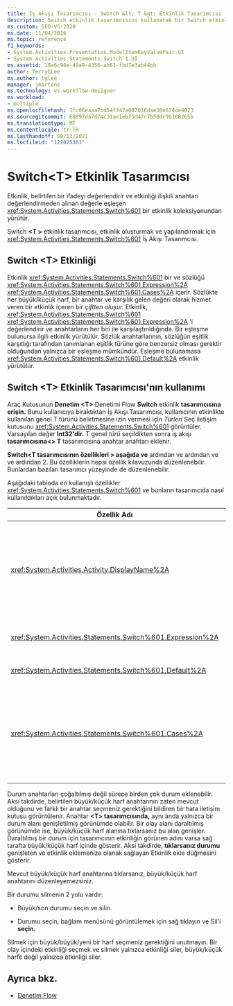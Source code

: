 ```yaml
---
title: İş Akışı Tasarımcısı - Switch &lt; T &gt; Etkinlik Tasarımcısı
description: Switch etkinlik tasarımcısını kullanarak bir Switch etkinliği oluşturma ve yapılandırma hakkında <T> <T> bilgi İş Akışı Tasarımcısı.
ms.custom: SEO-VS-2020
ms.date: 11/04/2016
ms.topic: reference
f1_keywords:
- System.Activities.Presentation.ModelItemKeyValuePair.UI
- System.Activities.Statements.Switch`1.UI
ms.assetid: 18a6c96e-49a9-4356-ab61-fbd7e3ab44bb
author: TerryGLee
ms.author: tglee
manager: jmartens
ms.technology: vs-workflow-designer
ms.workload:
- multiple
ms.openlocfilehash: 1fc06eaaa7bd54ff42a087016dae30e674de4023
ms.sourcegitcommit: 68897da7d74c31ae1ebf5d47c7b5ddc9b108265b
ms.translationtype: MT
ms.contentlocale: tr-TR
ms.lasthandoff: 08/13/2021
ms.locfileid: "122025361"
---
```

# <a name="switcht-activity-designer"></a>Switch\<T> Etkinlik Tasarımcısı

Etkinlik, belirtilen bir ifadeyi değerlendirir ve etkinliği ilişkili anahtarı değerlendirmeden alınan değerle eşleşen <xref:System.Activities.Statements.Switch%601> bir etkinlik koleksiyonundan yürütür.

Switch **<T \>** etkinlik tasarımcısı, etkinlik oluşturmak ve yapılandırmak için <xref:System.Activities.Statements.Switch%601> İş Akışı Tasarımcısı.

## <a name="the-switchtactivity"></a>Switch \<T> Etkinliği

Etkinlik <xref:System.Activities.Statements.Switch%601> bir ve sözlüğü <xref:System.Activities.Statements.Switch%601.Expression%2A> <xref:System.Activities.Statements.Switch%601.Cases%2A> içerir. Sözlükte her büyük/küçük harf, bir  anahtar ve karşılık gelen değeri olarak hizmet veren bir etkinlik içeren bir *çiftten oluşur.* Etkinlik, <xref:System.Activities.Statements.Switch%601> <xref:System.Activities.Statements.Switch%601.Expression%2A> 'i değerlendirir ve anahtarların her biri ile karşılaştırıldığında. Bir eşleşme bulunursa ilgili etkinlik yürütülür. Sözlük anahtarlarının, sözlüğün eşitlik karşıtlığı tarafından tanımlanan eşitlik türüne göre benzersiz olması gerektir olduğundan yalnızca bir eşleşme mümkündür. Eşleşme bulunamasa <xref:System.Activities.Statements.Switch%601.Default%2A> etkinlik yürütülür.

## <a name="how-to-use-the-switcht-activity-designer"></a>Switch \<T> Etkinlik Tasarımcısı'nın kullanımı

Araç Kutusunun **Denetim \<T>** Denetimi Flow **Switch** etkinlik **tasarımcısına erişin.** Bunu kullanıcıya bıraktıktan İş Akışı Tasarımcısı, kullanıcının  etkinlikte kullanılan genel T türünü belirtmesine izin vermesi için *Türleri* Seç iletişim kutusunu <xref:System.Activities.Statements.Switch%601> görüntüler. Varsayılan değer **Int32'dir.** T genel *türü* seçildikten sonra iş akışı **tasarımcısına<\> T** tasarımcısına anahtar anahtarı eklenir.

**Switch<T tasarımcısının özellikleri \> aşağıda ve** ardından ve ardından ve ve ardından 2. Bu özelliklerin hepsi özellik kılavuzunda düzenlenebilir. Bunlardan bazıları tasarımcı yüzeyinde de düzenlenebilir.

Aşağıdaki tabloda en kullanışlı özellikler <xref:System.Activities.Statements.Switch%601> ve bunların tasarımcıda nasıl kullanıldıkları açık bulunmaktadır.

|Özellik Adı|Gerekli|Kullanım|
|-|--------------|-|
|<xref:System.Activities.Activity.DisplayName%2A>|Yanlış|Etkinlik tasarımcısının kolay <xref:System.Activities.Statements.Switch%601> adını belirtir. Varsayılan değer, Switch<Int32'dir. \> Değer, Özellikler penceresinde veya **doğrudan** tasarımcı üst bilgisinde düzenlenebilir.<br /><br /> kesinlikle <xref:System.Activities.Activity.DisplayName%2A> gerekli değildir, ancak bir tane kullanmak en iyi uygulamadır.|
|<xref:System.Activities.Statements.Switch%601.Expression%2A>|Doğru|Hangi büyük/büyük/büyük/büyük harf yürütülecek olduğunu belirlemek için cases koleksiyonunda bulunan anahtarlara karşılaştırmak için kullanılan ifadeyi belirtir.|
|<xref:System.Activities.Statements.Switch%601.Default%2A>||Eşleşme bulunamasa yürütülen etkinliği belirtir. Tasarımcıda **Etkinlik ekle** düğmesine tıklayarak **etkinliğin bırakılan** Varsayılan kutusunu açın.|
|<xref:System.Activities.Statements.Switch%601.Cases%2A>||Değerlendirilecek servis durumlarını belirtir. Bir olay eklemek için Anahtar **tasarımcısının altındaki** Yeni büyük/küçük harf ekle **düğmesine \<T>** tıklayın. Düğme bir metin kutusuna (Anahtar eklerken seçilen genel tür Dize veya Enum ise \<T> birleşik giriş kutusu) olarak değişir. Durum değeri kutusuna  bir anahtar ekledikten sonra, büyük/küçük harf alanı genişletildi ve olay için yürütme mantığını tanımlamak üzere "Etkinliği buraya bırak" ipucu metninin bulunduğu bir etkinlik bırakabilirsiniz.|

Durum anahtarları çoğaltılmış değil sürece birden çok durum eklenebilir. Aksi takdirde, belirtilen büyük/küçük harf anahtarının zaten mevcut olduğunu ve farklı bir anahtar seçmeniz gerektiğini bildiren bir hata iletişim kutusu görüntülenir. Anahtar **\<T> tasarımcısında,** aynı anda yalnızca bir durum alanı genişletilmiş görünümde olabilir. Bir olay alanı daraltılmış görünümde ise, büyük/küçük harf alanına tıklarsanız bu alan genişler. Daraltılmış bir durum için tasarımcının etkinliğin görünen adını varsa sağ tarafta büyük/küçük harf içinde gösterir. Aksi takdirde, **tıklarsanız durumu** genişleten ve etkinlik eklemenize olanak sağlayan Etkinlik ekle düğmesini gösterir.

Mevcut büyük/küçük harf anahtarına tıklarsanız, büyük/küçük harf anahtarını düzenleyemezsiniz.

Bir durumu silmenin 2 yolu vardır:

- Büyük/son durumu seçin ve silin.

- Durumu seçin, bağlam menüsünü görüntülemek için sağ tıklayın ve Sil'i **seçin.**

Silmek için büyük/büyük/yeni bir harf seçmeniz gerektiğini unutmayın. Bir olay içindeki etkinliği seçmek ve silmek yalnızca etkinliği siler, büyük/küçük harfe değil yalnızca etkinliği siler.

## <a name="see-also"></a>Ayrıca bkz.

- [Denetim Flow](../workflow-designer/control-flow-activity-designers.md)
